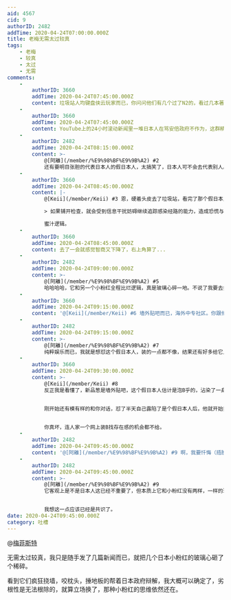 ```yaml
---
aid: 4567
cid: 9
authorID: 2482
addTime: 2020-04-24T07:00:00.000Z
title: 老梅无需太过较真
tags:
    - 老梅
    - 较真
    - 太过
    - 无需
comments:
    -
        authorID: 3660
        addTime: 2020-04-24T07:45:00.000Z
        content: 垃圾站人均键盘侠云玩家而已，你问问他们有几个过了N2的，看过几本著作。可能连音图都识不全。
    -
        authorID: 3660
        addTime: 2020-04-24T07:45:00.000Z
        content: YouTube上的24小时滚动新闻里一堆日本人在骂安倍政府不作为，这群精日比真实日本人还要”爱国”，无语。
    -
        authorID: 2482
        addTime: 2020-04-24T08:15:00.000Z
        content: >-
            @[阿離](/member/%E9%98%BF%E9%9B%A2) #2
            还有要明目张胆的代表日本人的假日本人，太搞笑了，日本人可不会去代表别人。 喜欢代表别人的，全世界只有中国人。
    -
        authorID: 3660
        addTime: 2020-04-24T08:45:00.000Z
        content: |-
            @[Keii](/member/Keii) #3 恩，硬着头皮去了垃圾站，看完了那个假日本人的高论。

            > 如果铺开检查，就会受到信息干扰妨碍继续追踪感染经路的能力，造成恐慌与更大规模的感染，甚至爆发。

            蜜汁逻辑。
    -
        authorID: 3660
        addTime: 2020-04-24T08:45:00.000Z
        content: 去了一会就感觉智商又下降了，右上角算了...
    -
        authorID: 2482
        addTime: 2020-04-24T09:00:00.000Z
        content: >-
            @[阿離](/member/%E9%98%BF%E9%9B%A2) #5
            哈哈哈哈，它和另一个小粉红全程比烂逻辑，真是玻璃心碎一地。不说了我要去扫玻璃了。
    -
        authorID: 3660
        addTime: 2020-04-24T09:15:00.000Z
        content: '@[Keii](/member/Keii) #6 墙外贴吧而已，海外中专社区。你跟他们谈什么“谁主张谁举证”，谈什么法律，没意思的。'
    -
        authorID: 2482
        addTime: 2020-04-24T09:15:00.000Z
        content: >-
            @[阿離](/member/%E9%98%BF%E9%9B%A2) #7
            纯粹娱乐而已，我就是想怼这个假日本人，装的一点都不像，结果还有好多给它点赞，真的莫名其妙。说到关键点就转话题，要不就是比烂。
    -
        authorID: 3660
        addTime: 2020-04-24T09:30:00.000Z
        content: >-
            @[Keii](/member/Keii) #8
            反正我是看懂了，新品葱是墙外贴吧，这个假日本人估计是泡B乎的，沾染了一身B乎恶习。估计因为违规言论被封号了，所以翻墙出来，遇到了新品葱。到了新品葱后他发现，自己的水平在这里比用户的平均水平要高出许多，得到了很多中专葱友的膜拜，面对降临的虚幻的荣誉，他迷失了，开启了装B模式...


            刚开始还有模有样的和你对话，怼了半天自己露陷了是个假日本人后，他就开始抓狂开始胡搅蛮缠了。


            你真坏，连人家一个网上装B找存在感的机会都不给。
    -
        authorID: 2482
        addTime: 2020-04-24T09:45:00.000Z
        content: '@[阿離](/member/%E9%98%BF%E9%9B%A2) #9 啊，我要忏悔（捂脸つ﹏⊂）'
    -
        authorID: 2482
        addTime: 2020-04-24T09:45:00.000Z
        content: >-
            @[阿離](/member/%E9%98%BF%E9%9B%A2) #9
            它客观上是不是日本人这已经不重要了，但本质上它和小粉红没有两样，一样的玻璃心，一样的思维方式。


            我想这一点应该已经是共识了。
date: 2020-04-24T09:45:00.000Z
category: 吐槽
---
```


@[梅菲斯特](/member/%E6%A2%85%E8%8F%B2%E6%96%AF%E7%89%B9)

无需太过较真，我只是随手发了几篇新闻而已，就把几个日本小粉红的玻璃心砸了个稀碎。

看到它们疯狂挠墙，咬枕头，捶地板的帮着日本政府辩解，我大概可以确定了，劣根性是无法根除的，就算立场换了，那种小粉红的思维依然还在。
